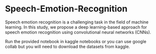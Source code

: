# Speech-Emotion-Recognition

Speech emotion recognition is a challenging task in the field of machine learning. 
In this study, we propose a deep learning-based approach for speech emotion 
recognition using convolutional neural networks (CNNs).

Run the provided notebook in kaggle notebooks or you can use google collab but you will need to download the datasets from kaggle.
